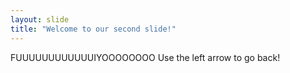 ```yaml
---
layout: slide
title: "Welcome to our second slide!"
---
```

FUUUUUUUUUUUUIYOOOOOOOO
Use the left arrow to go back!
